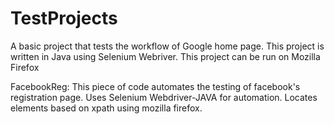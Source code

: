 # TestProjects

A basic project that tests the workflow of Google home page. This project is written in Java using Selenium Webriver. This project can be run on Mozilla Firefox


FacebookReg: This piece of code automates the testing of facebook's registration page. Uses Selenium Webdriver-JAVA for automation. Locates elements based on xpath using mozilla firefox.
